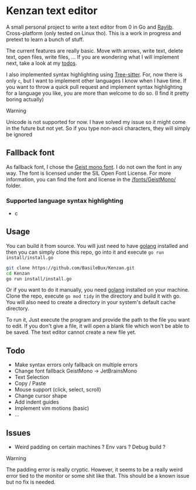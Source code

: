 # Kenzan text editor

A small personal project to write a text editor from 0 in Go and [Raylib](https://www.raylib.com/). 
Cross-platform (only tested on Linux tho). This is a work in progress and pretext to learn a bunch of stuff.

The current features are really basic. Move with arrows, write text, delete text, open files, 
write files, ... If you are wondering what I will implement next, take a look at my [todos](#todo).

I also implemented syntax highlighting using [Tree-sitter](https://tree-sitter.github.io/tree-sitter/). 
For, now there is only `c`, but I want to implement other languages I know when I have time. 
If you want to throw a quick pull request and implement syntax highlighting for a language 
you like, you are more than welcome to do so. (I find it pretty boring actually)

> [!WARNING]
> Unicode is not supported for now. I have solved my issue so it might come in the future 
but not yet. So if you type non-ascii characters, they will simply be ignored

## Fallback font

As fallback font, I chose the [Geist mono font](https://vercel.com/font). I do not own 
the font in any way. The font is licensed under the SIL Open Font License. For more information, 
you can find the font and license in the [/fonts/GeistMono/](https://github.com/BasileBux/Kenzan/blob/main/fonts/GeistMono/) folder. 

### Supported language syntax highlighting

- c

## Usage

You can build it from source. You will just need to have [golang](https://go.dev/doc/install) 
installed and then you can simply clone this repo, go into it and execute `go run install/install.go`
```bash
git clone https://github.com/BasileBux/Kenzan.git
cd Kenzan
go run install/install.go
```

Or if you want to do it manually, you need [golang](https://go.dev/doc/install) installed 
on your machine. Clone the repo, execute `go mod tidy` in the directory and build it with go. 
You will also need to create a directory in your system's default cache directory. 

To run it, Just execute the program and provide the path to the file you want to edit. 
If you don't give a file, it will open a blank file which won't be able to be saved. 
The text editor cannot create a new file yet.

## Todo

- Make syntax errors only fallback on multiple errors
- Change font fallback GeistMono -> JetBrainsMono
- Text Selection
- Copy / Paste
- Mouse support (click, select, scroll)
- Change cursor shape
- Add indent guides
- Implement vim motions (basic)
- ...

## Issues

- Weird padding on certain machines ? Env vars ? Debug build ?

> [!WARNING]
> The padding error is really cryptic. However, it seems to be a really weird error tied 
to the monitor or some shit like that. This should be a known issue but no fix is needed.
